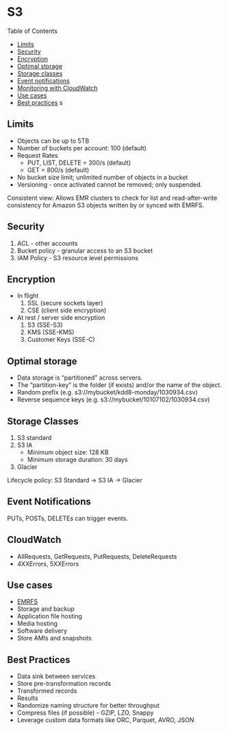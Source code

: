 # S3

Table of Contents
- [Limits](#limits)
- [Security](#security)
- [Encryption](#encryption)
- [Optimal storage](#optimal-storage)
- [Storage classes](#storage-classes)
- [Event notifications](#event-notifications)
- [Monitoring with CloudWatch](#cloudwatch)
- [Use cases](#use-cases)
- [Best practices](#best-practices)
s

## Limits
- Objects can be up to 5TB
- Number of buckets per account: 100  (default)
- Request Rates
    - PUT, LIST, DELETE = 300/s  (default)
    - GET = 800/s  (default)
- No bucket size limit; unlimited number of objects in a bucket
- Versioning - once activated cannot be removed; only suspended.

Consistent view: Allows EMR clusters to check for list and read-after-write consistency for Amazon S3 objects written by or synced with EMRFS.

## Security
1. ACL - other accounts
2. Bucket policy - granular access to an S3 bucket
3. IAM Policy - S3 resource level permissions

## Encryption
- In flight
    1. SSL (secure sockets layer)
    2. CSE (client side encryption)
- At rest / server side encryption
    1. S3 (SSE-S3)
    1. KMS (SSE-KMS)
    1. Customer Keys (SSE-C)

## Optimal storage
- Data storage is “partitioned” across servers.
- The “partition-key” is the folder (if exists) and/or the name of the object.
- Random prefix (e.g. s3://mybucket/kdd8-monday/1030934.csv)
- Reverse sequence keys (e.g. s3://mybucket/10107102/1030934.csv)

## Storage Classes
1. S3 standard
2. S3 IA
    - Minimum object size: 128 KB
    - Minimum storage duration: 30 days
3. Glacier

Lifecycle policy: S3 Standard -> S3 IA -> Glacier

## Event Notifications
PUTs, POSTs, DELETEs can trigger events.

## CloudWatch
- AllRequests, GetRequests, PutRequests, DeleteRequests
- 4XXErrors, 5XXErrors

## Use cases
- [EMRFS](https://docs.aws.amazon.com/emr/latest/ManagementGuide/emr-fs.html)
- Storage and backup
- Application file hosting
- Media hosting
- Software delivery
- Store AMIs and snapshots

## Best Practices
- Data sink between services
- Store pre-transformation records
- Transformed records
- Results
- Randomize naming structure for better throughput
- Compress files (if possible) - GZIP, LZO, Snappy
- Leverage custom data formats like ORC, Parquet, AVRO, JSON
